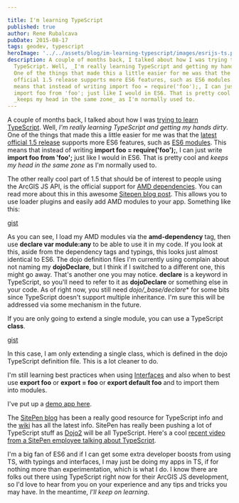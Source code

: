 ```yaml
---

title: I'm learning TypeScript
published: true
author: Rene Rubalcava
pubDate: 2015-08-17
tags: geodev, typescript
heroImage: '../../assets/blog/im-learning-typescript/images/esrijs-ts.png'
description: A couple of months back, I talked about how I was trying to learn
  TypeScript. Well, _I'm really learning TypeScript and getting my hands dirty_.
  One of the things that made this a little easier for me was that the latest
  official 1.5 release supports more ES6 features, such as ES6 modules. This
  means that instead of writing import foo = require('foo');, I can just write
  import foo from 'foo'; just like I would in ES6. That is pretty cool and
  _keeps my head in the same zone_ as I'm normally used to.
---
```


A couple of months back, I talked about how I was
[trying to learn TypeScript](http://odoe.net/blog/trying-to-learn-typescript/).
Well, _I'm really learning TypeScript and getting my hands dirty_. One of the
things that made this a little easier for me was that the
[latest official 1.5 release](https://github.com/Microsoft/TypeScript/wiki/What%27s-new-in-TypeScript#typescript-15)
supports more ES6 features, such as
[ES6 modules](https://github.com/Microsoft/TypeScript/wiki/What%27s-new-in-TypeScript#es6-modules).
This means that instead of writing **import foo = require('foo');**, I can just
write **import foo from 'foo';** just like I would in ES6. That is pretty cool
and _keeps my head in the same zone_ as I'm normally used to.

The other really cool part of 1.5 that should be of interest to people using the
ArcGIS JS API, is the official support for
[AMD dependencies](https://github.com/Microsoft/TypeScript/wiki/What%27s-new-in-TypeScript#amd-dependency-optional-names).
You can read more about this in this awesome
[Sitepen blog post](https://www.sitepen.com/blog/2013/12/31/definitive-guide-to-typescript/).
This allows you to use loader plugins and easily add AMD modules to your app.
Something like this:

[gist](https://gist.github.com/odoe/3b4664019d6d757d95e2)

As you can see, I load my AMD modules via the **amd-dependency** tag, then use
**declare var module:any** to be able to use it in my code. If you look at this,
aside from the dependency tags and typings, this looks just almost identical to
ES6. The dojo definition files I'm currently using complain about not naming my
**dojoDeclare**, but I think if I switched to a different one, this might go
away. That's another one you may notice. **declare** is a keyword in TypeScript,
so you'll need to refer to it as **dojoDeclare** or something else in your code.
As of right now, you still need _dojo/\_base/declare_* for some bits since
TypeScript doesn't support multiple inheritance. I'm sure this will be addressed
via some mechanism in the future.

If you are only going to extend a single module, you can use a TypeScript
**class**.

[gist](https://gist.github.com/odoe/73d1e9f19cf2a52c9c41)

In this case, I am only extending a single class, which is defined in the dojo
TypeScript definition file. This is a lot cleaner to do.

I'm still learning best practices when using
[Interfaces](https://github.com/Microsoft/TypeScript/wiki/Interfaces) and also
when to best use **export foo** or **export = foo** or **export default foo**
and to import them into modules.

I've put up a [demo app here](https://github.com/odoe/esrijs-typescript-demo).

The [SitePen blog](https://www.sitepen.com/blog/) has been a really good
resource for TypeScript info and the
[wiki](https://github.com/Microsoft/TypeScript/wiki) has all the latest info.
SitePen has really been pushing a lot of TypeScript stuff as
[Dojo2](https://github.com/dojo/core) will be all TypeScript. Here's a cool
[recent video from a SitePen employee talking about TypeScript](https://skillsmatter.com/skillscasts/6517-typescript-or-how-i-learned-to-stop-worrying-and-love-microsoft).

I'm a big fan of ES6 and if I can get some extra developer boosts from using TS,
with typings and interfaces, I may just be doing my apps in TS, if for nothing
more than experimentation, which is what I do. I know there are folks out there
using TypeScript right now for their ArcGIS JS development, so I'd love to hear
from you on your experience and any tips and tricks you may have. In the
meantime, _I'll keep on learning_.
